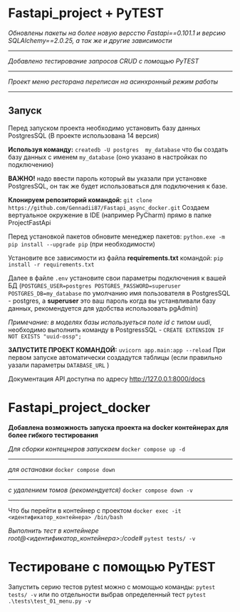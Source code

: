 # Fastapi_project + PyTEST
*Обновлены пакеты на более новую версстю Fastapi==0.101.1 и версию SQLAlchemy==2.0.25, а так же и другие зависимости*
<hr>

*Добавлено тестирование запросов CRUD с помощью PyTEST*
<hr>

*Проект меню ресторана переписан на асинхронный режим работы*
<hr>

## Запуск

Перед запуском проекта необходимо установить базу данных PostgresSQL (В проекте использована 14 версия)

**Используя команду:** `createdb -U postgres  my_database` что бы создать базу данных с именем `my_database` (оно указано в настройках по подключению) 

**ВАЖНО!** надо ввести пароль который вы указали при установке PostgresSQL, он так же будет использоваться для подключения к базе.

**Клонируем репозиторий командой:** `git clone https://github.com/Gennadii87/Fastapi_async_docker.git`
Создаем вертуальное окружение в IDE (например PyCharm) прямо в папке ProjectFastApi

Перед установкой пакетов обновите менеджер пакетов: `python.exe -m pip install --upgrade pip`  (при необходимости)

Установите все зависимости из файла **requirements.txt**  командой: `pip install -r requirements.txt`

Далее в файле `.env` установите свои параметры подключения к вашей БД (`POSTGRES_USER=postgres POSTGRES_PASSWORD=superuser
POSTGRES_DB=my_database` по умолчанию имя пользователя в PostgresSQL -  postgres, а **superuser** это ваш пароль когда вы устанвливали базу данных, рекомендуется для удобства использовать pgAdmin)

*Примечание: в моделях базы используеться поле id с типом uudi*, необходимо выполнить команду в PostgressSQL - `CREATE EXTENSION IF NOT EXISTS "uuid-ossp";`

**ЗАПУСТИТЕ ПРОЕКТ КОМАНДОЙ:** `uvicorn app.main:app --reload`
При первом запуске автоматически создадутся таблицы (если правильно уазали параметры `DATABASE_URL` )

Документация API доступна  по адресу <http://127.0.0.1:8000/docs>

# Fastapi_project_docker

**Добавлена возможность запуска проекта на docker контейнерах для более гибкого тестирования**

*Для сборки контецнеров запускаем* `docker compose up -d`
<hr>

*для остановки* `docker compose down`
<hr>

*с удалением томов (рекомендуется)*  `docker compose down -v`
<hr>

Что бы перейти в контейнер с проектом `docker exec -it <идентификатор_контейнера> /bin/bash`

*Выполнить тест в контейнере root@<идентификатор_контейнера>:/code#* `pytest tests/ -v`

# Тестироване с помощью PyTEST
Запустить серию тестов pytest можно с момощью команды: `pytest tests/ -v`  или по отдельности выбрав определенный тест `pytest .\tests\test_01_menu.py -v `
